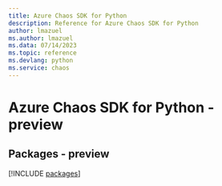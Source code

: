 ```yaml
---
title: Azure Chaos SDK for Python
description: Reference for Azure Chaos SDK for Python
author: lmazuel
ms.author: lmazuel
ms.data: 07/14/2023
ms.topic: reference
ms.devlang: python
ms.service: chaos
---
```

# Azure Chaos SDK for Python - preview
## Packages - preview
[!INCLUDE [packages](chaos-index.md)]